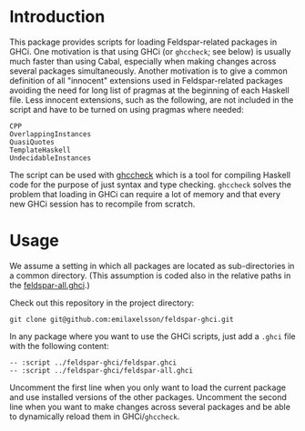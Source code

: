 # Introduction

This package provides scripts for loading Feldspar-related packages in GHCi. One motivation is that using GHCi (or `ghccheck`; see below) is usually much faster than using Cabal, especially when making changes across several packages simultaneously. Another motivation is to give a common definition of all "innocent" extensions used in Feldspar-related packages avoiding the need for long list of pragmas at the beginning of each Haskell file. Less innocent extensions, such as the following, are not included in the script and have to be turned on using pragmas where needed:

    CPP
    OverlappingInstances
    QuasiQuotes
    TemplateHaskell
    UndecidableInstances

The script can be used with [ghccheck](https://github.com/emilaxelsson/ghccheck) which is a tool for compiling Haskell code for the purpose of just syntax and type checking. `ghccheck` solves the problem that loading in GHCi can require a lot of memory and that every new GHCi session has to recompile from scratch.

# Usage

We assume a setting in which all packages are located as sub-directories in a common directory. (This assumption is coded also in the relative paths in the [feldspar-all.ghci](feldspar-all.ghci).)

Check out this repository in the project directory:

    git clone git@github.com:emilaxelsson/feldspar-ghci.git

In any package where you want to use the GHCi scripts, just add a `.ghci` file with the following content:

    -- :script ../feldspar-ghci/feldspar.ghci
    -- :script ../feldspar-ghci/feldspar-all.ghci

Uncomment the first line when you only want to load the current package and use installed versions of the other packages. Uncomment the second line when you want to make changes across several packages and be able to dynamically reload them in GHCi/`ghccheck`.
